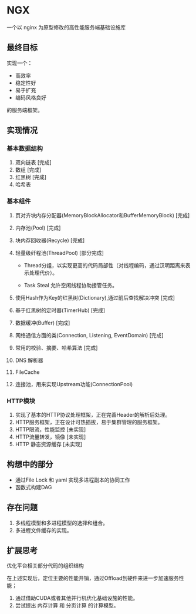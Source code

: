 # NGX

一个以 nginx 为原型修改的高性能服务端基础设施库

## 最终目标

实现一个：

-   高效率
-   稳定性好
-   易于扩充
-   编码风格良好

的服务端框架。

## 实现情况

### 基本数据结构

1.  双向链表 [完成]
2.  数组 [完成]
3.  红黑树 [完成]
4.  哈希表

### 基本组件

1.  页对齐块内存分配器(MemoryBlockAllocator和BufferMemoryBlock) [完成]
2.  内存池(Pool) [完成]
3.  块内存回收器(Recycle) [完成]
4.  轻量级纤程池(ThreadPool) [部分完成]

    - Thread分组，以实现更高的代码局部性（对线程编码，通过汉明距离来表示处理代价）。

    - Task Steal 允许空闲线程协助接管任务。

5.  使用Hash作为Key的红黑树(Dictionary),通过前后查找解决冲突 [完成]
6.  基于红黑树的定时器(TimerHub) [完成]
7.  数据缓冲(Buffer) [完成]
8.  网络通信方面的类(Connection, Listening, EventDomain) [完成]
9.  常用的校验、摘要、哈希算法 [完成]
10. DNS 解析器
11. FileCache
12. 连接池，用来实现Upstream功能(ConnectionPool)

### HTTP模块

1.  实现了基本的HTTP协议处理框架，正在完善Header的解析后处理。
2.  HTTP服务框架，正在设计可热插拔，易于集群管理的服务框架。
3.  HTTP限流，性能监控 [未实现]
4.  HTTP流量转发，镜像 [未实现]
5.  HTTP 静态资源缓存 [未实现]

## 构想中的部分

- 通过File Lock 和 yaml 实现多进程副本的协同工作
- 函数式构建DAG

## 存在问题

1.  多线程模型和多进程模型的选择和组合。
2.  多进程文件缓存的实现。

## 扩展思考

优化平台相关部分代码的组织结构

在上述实现后，定位主要的性能开销，通过Offload到硬件来进一步加速服务性能；

1. 通过借助CUDA或者其他并行机优化基础设施的性能。
2. 尝试提出 内存计算 和 分页计算 的计算模型。

